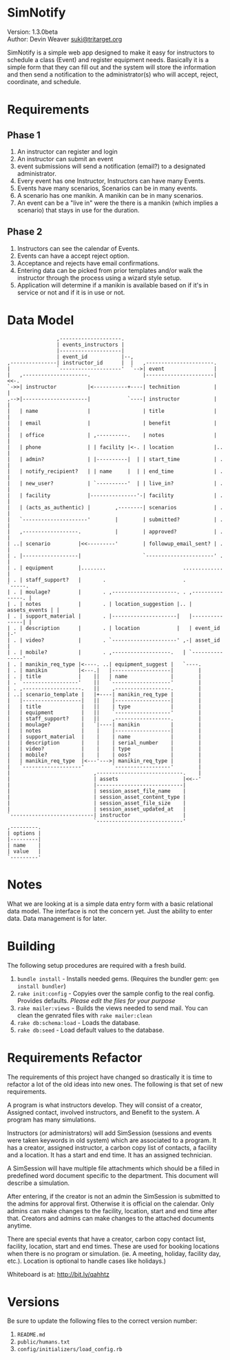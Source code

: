 SimNotify
=========

Version: 1.3.0beta  
Author: Devin Weaver <suki@tritarget.org>

SimNotify is a simple web app designed to make it easy for instructors to
schedule a class (Event) and register equipment needs. Basically it is a
simple form that they can fill out and the system will store the information
and then send a notification to the administrator(s) who will accept, reject,
coordinate, and schedule.

Requirements
============

Phase 1
-------
1. An instructor can register and login
2. An instructor can submit an event
3. event submissions will send a notification (email?) to a designated
   administrator.
4. Every event has one Instructor, Instructors can have many Events.
5. Events have many scenarios, Scenarios can be in many events.
6. A scenario has one manikin. A manikin can be in many scenarios.
7. An event can be a "live in" were the there is a manikin (which implies a
   scenario) that stays in use for the duration.

Phase 2
-------
1. Instructors can see the calendar of Events.
2. Events can have a accept reject option.
3. Acceptance and rejects have email confirmations.
4. Entering data can be picked from prior templates and/or walk the instructor
   through the process using a wizard style setup.
5. Application will determine if a manikin is available based on if it's in
   service or not and if it is in use or not.

Data Model
==========
                    ,--------------------.
                    | events_instructors |
                    |--------------------|
                    | event_id           |--,
    ,---------------| instructor_id      |  |   ,----------------------.
    |               `--------------------'  `-->| event                |
    |   ,---------------------.                 |----------------------|<<-.
    `->>| instructor          |<-----------+----| technition           |   |
    ,-->|---------------------|            `----| instructor           |   |
    |   | name                |                 | title                |   |
    |   | email               |                 | benefit              |   |
    |   | office              | ,----------.    | notes                |   |
    |   | phone               | | facility |<-. | location             |.. |
    |   | admin?              | |----------|  | | start_time           | . |
    |   | notify_recipient?   | | name     |  | | end_time             | . |
    |   | new_user?           | `----------'  | | live_in?             | . |
    |   | facility            |---------------'-| facility             | . |
    |   | (acts_as_authentic) |        ,--------| scenarios            | . |
    |   `---------------------'        |        | submitted?           | . |
    |   ,------------------.           |        | approved?            | . |
    | ..| scenario         |<<---------'        | followup_email_sent? | . |
    | . |------------------|                    `----------------------' . |
    | . | equipment        |........                         ............. |
    | . | staff_support?   |       .                         .             `-----.
    | . | moulage?         |       . ,---------------------. . ,---------------. |
    | . | notes            |       . | location_suggestion |.. | assets_events | |
    | . | support_material |       . |---------------------|   |---------------| |
    | . | description      |       . | location            |   | event_id      |-'
    | . | video?           |       . `---------------------' ,-| asset_id      |
    | . | mobile?          |       . ,-------------------.   | `---------------'
    | . | manikin_req_type |<----. ..| equipment_suggest |   `----.
    | . | manikin          |<---.|   |-------------------|        |
    | . | title            |    ||   | name              |        |
    | . `------------------'    ||   `-------------------'        |
    | . ,-------------------.   ||    ,------------------.        |
    | ..| scenario_template |   |+----| manikin_req_type |        |
    |   |-------------------|   ||    |------------------|        |
    |   | title             |   ||    | type             |        |
    |   | equipment         |   ||    `------------------'        |
    |   | staff_support?    |   ||    ,------------------.        |
    |   | moulage?          |   `|----| manikin          |        |
    |   | notes             |    |    |------------------|        |
    |   | support_material  |    |    | name             |        |
    |   | description       |    |    | serial_number    |        |
    |   | video?            |    |    | type             |        |
    |   | mobile?           |    |    | oos?             |        |
    |   | manikin_req_type  |<---'--->| manikin_req_type |        |
    |   `-------------------'         `------------------'        |
    |                           ,----------------------------.    |
    |                           | assets                     |<<--'
    |                           |----------------------------|
    |                           | session_asset_file_name    |
    |                           | session_asset_content_type |
    |                           | session_asset_file_size    |
    |                           | session_asset_updated_at   |
    `---------------------------| instructor                 |
                                `----------------------------'
    ,---------.
    | options |
    |---------|
    | name    |
    | value   |
    `---------'

Notes
=====

What we are looking at is a simple data entry form with a basic relational
data model. The interface is not the concern yet. Just the ability to enter
data. Data management is for later.

Building
========

The following setup procedures are required with a fresh build.

1. `bundle install` - Installs needed gems. (Requires the bundler gem:
   `gem install bundler`)
2. `rake init:config` - Copyies over the sample config to the real config.
   Provides defaults. _Please edit the files for your purpose_
3. `rake mailer:views` - Builds the views needed to send mail. You can
   clean the genrated files with `rake mailer:clean`
4. `rake db:schema:load` - Loads the database.
5. `rake db:seed` - Load default values to the database.

Requirements Refactor
=====================

The requirements of this project have changed so drastically it is time to
refactor a lot of the old ideas into new ones. The following is that set of new
requirements.

A program is what instructors develop. They will consist of a creator, Assigned
contact, involved instructors, and Benefit to the system. A program has many
simulations.

Instructors (or administrators) will add SimSession (sessions and events were
taken keywords in old system) which are associated to a program. It has a
creator, assigned instructor, a carbon copy list of contacts, a facility and a
location. It has a start and end time. It has an assigned technician.

A SimSession will have multiple file attachments which should be a filled in
predefined word document specific to the department. This document will
describe a simulation.

After entering, if the creator is not an admin the SimSession is submitted to
the admins for approval first. Otherwise it is official on the calendar. Only
admins can make changes to the facility, location, start and end time after
that. Creators and admins can make changes to the attached documents anytime.

There are special events that have a creator, carbon copy contact list,
facility, location, start and end times. These are used for booking locations
when there is no program or simulation. (ie. A meeting, holiday, facility day,
etc.). Location is optional to handle cases like holidays.)

Whiteboard is at: http://bit.ly/qahhtz

Versions
========

Be sure to update the following files to the correct version number:

1. `README.md`
2. `public/humans.txt`
3. `config/initializers/load_config.rb`
